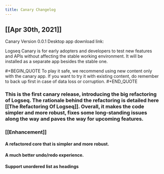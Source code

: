 ```yaml
---
title: Canary Changelog
---
```


## [[Apr 30th, 2021]]
Canary Version 0.0.1
Desktop app download link: 

Logseq Canary is for early adopters and developers to test new features and APIs without affecting the stable working environment. It will be installed as a separate app besides the stable one.

#+BEGIN_QUOTE
To play it safe, we recommend using new content only with the canary app. If you want to try it with existing content, do remember to back up first in case of data loss or corruption.
#+END_QUOTE
### This is the first canary release, introducing the big refactoring of Logseq. The rationale behind the refactoring is detailed here [[The Refactoring Of Logseq]]. Overall, it makes the code simpler and more robust, fixes some long-standing issues along the way and paves the way for upcoming features.
### [[Enhancement]]
#### A refactored core that is simpler and more robust.
#### A much better undo/redo experience.
#### Support unordered list as headings
